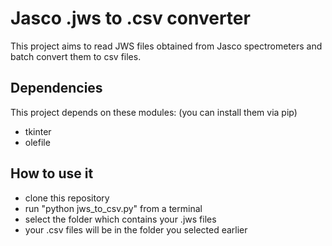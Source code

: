 # Jasco .jws to .csv converter
This project aims to read JWS files obtained from Jasco spectrometers and batch convert them to csv files.

## Dependencies
This project depends on these modules: (you can install them via pip)
- tkinter
- olefile

## How to use it
- clone this repository
- run "python jws_to_csv.py" from a terminal
- select the folder which contains your .jws files
- your .csv files will be in the folder you selected earlier
